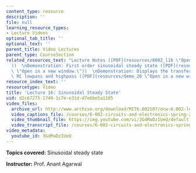 ```yaml
---
content_type: resource
description: ''
file: null
learning_resource_types:
- Lecture Videos
optional_tab_title: ''
optional_text: ''
parent_title: Video Lectures
parent_type: CourseSection
related_resources_text: "Lecture Notes ([PDF](resources/6002_l16 \"Open in a new window.\"\
  ))  \nDemonstration: First order sinusoidal steady state ([PDF](resources/demo_13\
  \ \"Open in a new window.\"))  \nDemonstration: Displays the transfer function of\
  \ RC lowpass and highpass ([PDF](resources/demo_20 \"Open in a new window.\"))"
resource_index_text: ''
resourcetype: Video
title: 'Lecture 16: Sinusoidal Steady State'
uid: d2c67275-1740-1c7e-e31d-d7e6be5a1185
video_files:
  archive_url: http://www.archive.org/download/MIT6.002S07/ocw-6.002-lec-mit-10250-04nov2003-220k.mp4
  video_captions_file: /courses/6-002-circuits-and-electronics-spring-2007/68483786508058c2b382225ba96a7ce9_3GdMaDzIUeQ.vtt
  video_thumbnail_file: https://img.youtube.com/vi/3GdMaDzIUeQ/default.jpg
  video_transcript_file: /courses/6-002-circuits-and-electronics-spring-2007/8fe5cd1153e4c0df17034b7e1d9a12e7_3GdMaDzIUeQ.pdf
video_metadata:
  youtube_id: 3GdMaDzIUeQ
---
```


**Topics covered:** Sinusoidal steady state

**Instructor:** Prof. Anant Agarwal